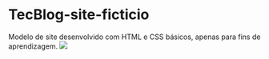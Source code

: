 # TecBlog-site-ficticio
Modelo de site desenvolvido com HTML e CSS básicos, apenas para fins de aprendizagem.
![](juniorgameover/TecBlog-site-ficticio/apresentacao.png)
